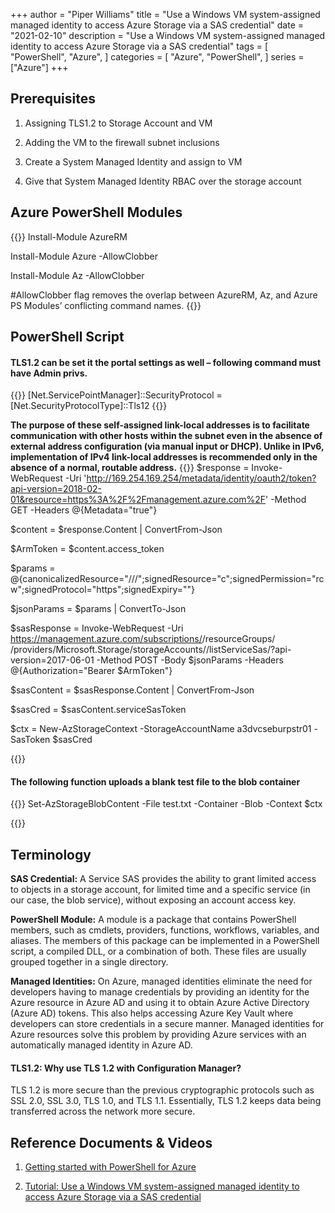 +++
author = "Piper Williams"
title = "Use a Windows VM system-assigned managed identity to access Azure Storage via a SAS credential"
date = "2021-02-10"
description = "Use a Windows VM system-assigned managed identity to access Azure Storage via a SAS credential"
tags = [
    "PowerShell",
    "Azure",
]
categories = [
    "Azure",
    "PowerShell",
]
series = ["Azure"]
+++

## Prerequisites
 
1. Assigning TLS1.2 to Storage Account and VM

2. Adding the VM to the firewall subnet inclusions

3. Create a System Managed Identity and assign to VM

4. Give that System Managed Identity RBAC over the storage account 



## Azure PowerShell Modules
 {{<highlight html>}}
 Install-Module AzureRM 

 Install-Module Azure -AllowClobber 

 Install-Module Az -AllowClobber

#AllowClobber flag removes the overlap between AzureRM, Az, and Azure PS Modules’ conflicting command names. 
{{</highlight>}}



## PowerShell Script
 
#### TLS1.2 can be set it the portal settings as well – following command must have Admin privs.

{{<highlight html>}}
  [Net.ServicePointManager]::SecurityProtocol = [Net.SecurityProtocolType]::Tls12
{{</highlight>}}

**The purpose of these self-assigned link-local addresses is to facilitate communication with other hosts within the subnet even in the absence of external address configuration (via manual input or DHCP). Unlike in IPv6, implementation of IPv4 link-local addresses is recommended only in the absence of a normal, routable address.**
{{<highlight html>}}
$response = Invoke-WebRequest -Uri 'http://169.254.169.254/metadata/identity/oauth2/token?api-version=2018-02-01&resource=https%3A%2F%2Fmanagement.azure.com%2F' -Method GET -Headers @{Metadata="true"}

$content = $response.Content | ConvertFrom-Json

$ArmToken = $content.access_token


$params = @{canonicalizedResource="/<container name>/<storage account>/<blob name>";signedResource="c";signedPermission="rcw";signedProtocol="https";signedExpiry="<signed expiry>"}

$jsonParams = $params | ConvertTo-Json


$sasResponse = Invoke-WebRequest -Uri https://management.azure.com/subscriptions/<subscription>/resourceGroups/<resource group> /providers/Microsoft.Storage/storageAccounts/<storage account>/listServiceSas/?api-version=2017-06-01 -Method POST -Body $jsonParams -Headers @{Authorization="Bearer $ArmToken"}


$sasContent = $sasResponse.Content | ConvertFrom-Json

$sasCred = $sasContent.serviceSasToken



$ctx = New-AzStorageContext -StorageAccountName a3dvcseburpstr01 -SasToken $sasCred

{{</highlight >}}
#### The following function uploads a blank test file to the blob container 
 {{<highlight html>}}
Set-AzStorageBlobContent -File test.txt -Container <container name> -Blob <blob name>-Context $ctx

{{</highlight>}}

## Terminology
 
**SAS Credential:** A Service SAS provides the ability to grant limited access to objects in a storage account, for limited time and a specific service (in our case, the blob service), without exposing an account access key.

**PowerShell Module:** A module is a package that contains PowerShell members, such as cmdlets, providers, functions, workflows, variables, and aliases. The members of this package can be implemented in a PowerShell script, a compiled DLL, or a combination of both. These files are usually grouped together in a single directory.

**Managed Identities:** On Azure, managed identities eliminate the need for developers having to manage credentials by providing an identity for the Azure resource in Azure AD and using it to obtain Azure Active Directory (Azure AD) tokens. This also helps accessing Azure Key Vault where developers can store credentials in a secure manner. Managed identities for Azure resources solve this problem by providing Azure services with an automatically managed identity in Azure AD.
#### TLS1.2: Why use TLS 1.2 with Configuration Manager?

TLS 1.2 is more secure than the previous cryptographic protocols such as SSL 2.0, SSL 3.0, TLS 1.0, and TLS 1.1. Essentially, TLS 1.2 keeps data being transferred across the network more secure.

## Reference Documents & Videos
 
1. [Getting started with PowerShell for Azure](https://www.youtube.com/watch?v=3Q0jG1Doa-s&t=596s)

2. [Tutorial: Use a Windows VM system-assigned managed identity to access Azure Storage via a SAS credential](https://docs.microsoft.com/en-us/azure/active-directory/managed-identities-azure-resources/tutorial-windows-vm-access-storage-sas)